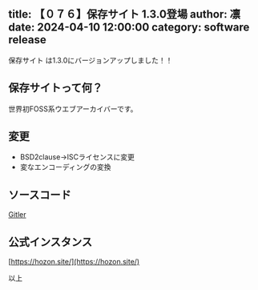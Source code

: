 title: 【０７６】保存サイト 1.3.0登場
author: 凛
date: 2024-04-10 12:00:00
category: software release
----
保存サイト は1.3.0にバージョンアップしました！！

## 保存サイトって何？
世界初FOSS系ウエブアーカイバーです。

## 変更
* BSD2clause→ISCライセンスに変更
* 変なエンコーディングの変換

## ソースコード
[Gitler](https://gitler.moe/suwako/hozonsite)

## 公式インスタンス
[https://hozon.site/](https://hozon.site/)

以上
